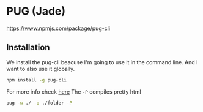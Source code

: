 # PUG (Jade)

https://www.npmjs.com/package/pug-cli

## Installation

We install the pug-cli beacuse I'm going to use it in the command line. And I want to also use it globally.
```bash
npm install -g pug-cli
```

For more info check [here](https://www.npmjs.com/package/pug-cli)
The `-P` compiles pretty html
```bash
pug -w ./ -o ./folder -P
```